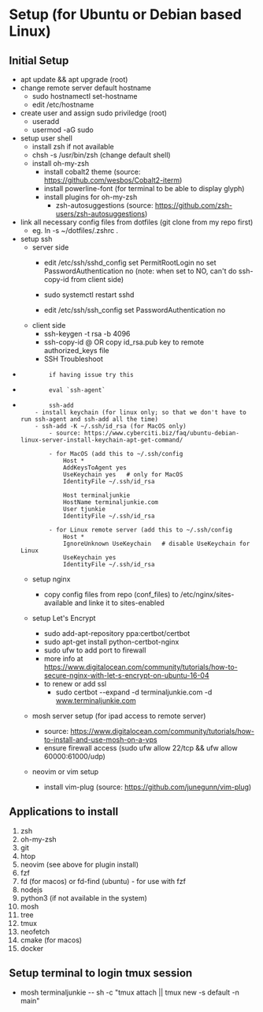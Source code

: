 # Setup (for Ubuntu or Debian based Linux)

## Initial Setup
  - apt update && apt upgrade (root)
  - change remote server default hostname
    - sudo hostnamectl set-hostname <desire name>
    - edit /etc/hostname
  - create user and assign sudo priviledge (root)
      - useradd <username> 
      - usermod -aG sudo <username>
  - setup user shell
      - install zsh if not available
      - chsh -s /usr/bin/zsh <username> (change default shell)
      - install oh-my-zsh
          - install cobalt2 theme (source: https://github.com/wesbos/Cobalt2-iterm)
          - install powerline-font (for terminal to be able to display glyph)
          - install plugins for oh-my-zsh
              - zsh-autosuggestions (source: https://github.com/zsh-users/zsh-autosuggestions)
  - link all necessary config files from dotfiles (git clone from my repo first)
      - eg. ln -s ~/dotfiles/.zshrc .
  - setup ssh
      - server side
          - edit /etc/ssh/sshd_config
              set PermitRootLogin no
              set PasswordAuthentication no (note: when set to NO, can't do ssh-copy-id from client side)
          - sudo systemctl restart sshd
          
          - edit /etc/ssh/ssh_config
              set PasswordAuthentication no 
      - client side
          - ssh-keygen -t rsa -b 4096
          - ssh-copy-id <username>@<remote-server> OR copy id_rsa.pub key to remote authorized_keys file
          - SSH Troubleshoot
-             if having issue try this
- 	          eval `ssh-agent`
- 	          ssh-add
          - install keychain (for linux only; so that we don't have to run ssh-agent and ssh-add all the time)
          - ssh-add -K ~/.ssh/id_rsa (for MacOS only)
              - source: https://www.cyberciti.biz/faq/ubuntu-debian-linux-server-install-keychain-apt-get-command/

              - for MacOS (add this to ~/.ssh/config
                  Host *
                  AddKeysToAgent yes
                  UseKeychain yes   # only for MacOS
                  IdentityFile ~/.ssh/id_rsa

                  Host terminaljunkie
                  HostName terminaljunkie.com
                  User tjunkie
                  IdentityFile ~/.ssh/id_rsa

              - for Linux remote server (add this to ~/.ssh/config
                  Host *
                  IgnoreUnknown UseKeychain   # disable UseKeychain for Linux
                  UseKeychain yes
                  IdentityFile ~/.ssh/id_rsa

  - setup nginx
      - copy config files from repo (conf_files) to /etc/nginx/sites-available and linke it to sites-enabled
  - setup Let's Encrypt
      - sudo add-apt-repository ppa:certbot/certbot
      - sudo apt-get install python-certbot-nginx
      - sudo ufw to add port to firewall  
      - more info at https://www.digitalocean.com/community/tutorials/how-to-secure-nginx-with-let-s-encrypt-on-ubuntu-16-04
      - to renew or add ssl
          - sudo certbot --expand -d terminaljunkie.com -d www.terminaljunkie.com

  - mosh server setup (for ipad access to remote server)
      - source: https://www.digitalocean.com/community/tutorials/how-to-install-and-use-mosh-on-a-vps
      - ensure firewall access (sudo ufw allow 22/tcp && ufw allow 60000:61000/udp)

  - neovim or vim setup
      - install vim-plug (source: https://github.com/junegunn/vim-plug)


## Applications to install
  1)  zsh
  2)  oh-my-zsh
  3)  git 
  4)  htop
  5)  neovim (see above for plugin install)
  6)  fzf
  7)  fd (for macos) or fd-find (ubuntu) - for use with fzf
  8)  nodejs
  9)  python3 (if not available in the system)
  10) mosh
  11) tree
  12) tmux
  13) neofetch
  14) cmake (for macos)
  15) docker


## Setup terminal to login tmux session
  - mosh terminaljunkie -- sh -c "tmux attach || tmux new -s default -n main"
